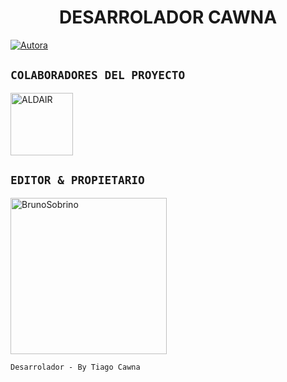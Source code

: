 <h1 align="center">DESARROLADOR CAWNA</h1>
<p>
<a href="https://tinyurl.com/2p9kb7yd"><img title="Autora" src="https://img.shields.io/badge/Autor-Cawna-orange?style=for-the-badge&logo=github"></a>
</p>

## `COLABORADORES DEL PROYECTO` 
<a href="https://github.com/devald7"><img src="https://github.com/devald7.png" width="100" height="100" alt="ALDAIR"/></a>

## `EDITOR & PROPIETARIO` 
<a href="https://github.com/Dev-Cawna"><img src="https://github.com/Dev-Cawna.png" width="250" height="250" alt="BrunoSobrino"/></a>
  
`Desarrolador - By Tiago Cawna`
